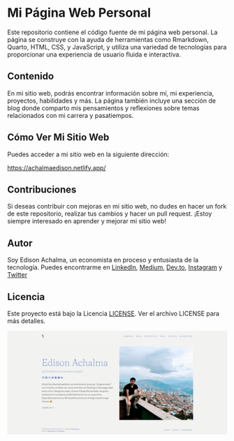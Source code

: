 # Mi Página Web Personal

Este repositorio contiene el código fuente de mi página web personal. La página se construye con la ayuda de herramientas como Rmarkdown, Quarto, HTML, CSS, y JavaScript, y utiliza una variedad de tecnologías para proporcionar una experiencia de usuario fluida e interactiva.

## Contenido

En mi sitio web, podrás encontrar información sobre mí, mi experiencia, proyectos, habilidades y más. La página también incluye una sección de blog donde comparto mis pensamientos y reflexiones sobre temas relacionados con mi carrera y pasatiempos.

## Cómo Ver Mi Sitio Web

Puedes acceder a mi sitio web en la siguiente dirección:

<https://achalmaedison.netlify.app/>

## Contribuciones

Si deseas contribuir con mejoras en mi sitio web, no dudes en hacer un fork de este repositorio, realizar tus cambios y hacer un pull request. ¡Estoy siempre interesado en aprender y mejorar mi sitio web!

## Autor

Soy Edison Achalma, un economista en proceso y entusiasta de la tecnología. Puedes encontrarme en [LinkedIn](https://www.linkedin.com/in/achalmaedison/), [Medium](https://medium.com/@achalmaedison), [Dev.to](https://dev.to/achalmaedison), [Instagram](https://www.instagram.com/achalmaedison/) y [Twitter](https://twitter.com/achalmaedison)

## Licencia

Este proyecto está bajo la Licencia [LICENSE](LICENSE.md). Ver el archivo LICENSE para más detalles.

![Screenshot](Screenshot.png)
